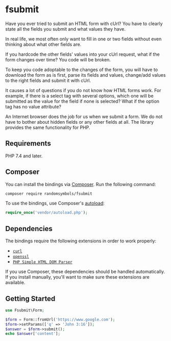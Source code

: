 # fsubmit

Have you ever tried to submit an HTML form with cUrl? You have to clearly state all the fields you submit and what values they have. 

In real life, we most often only want to fill in one or two fields without even thinking about what other fields are.

If you hardcode the other fields' values into your cUrl request, what if the form changes over time? You code will be broken. 

To keep you code adoptable to the changes of the form, you will have to download the form as is first, parse its fields and values, change/add values to the right fields and submit it with cUrl. 

It causes a lot of questions if you do not know how HTML forms work. For example, if there is a select tag with several options, which one will be submitted as the value for the field if none is selected? What if the option tag has no value attribute?

An Internet browser does the job for us when we submit a form. We do not have to bother about hidden fields or any other fields at all. The library provides the same functionality for PHP.

## Requirements

PHP 7.4 and later.

## Composer

You can install the bindings via [Composer](http://getcomposer.org/). Run the following command:

```bash
composer require randomsymbols/fsubmit
```

To use the bindings, use Composer's [autoload](https://getcomposer.org/doc/01-basic-usage.md#autoloading):

```php
require_once('vendor/autoload.php');
```

## Dependencies

The bindings require the following extensions in order to work properly:

-   [`curl`](https://secure.php.net/manual/en/book.curl.php)
-   [`openssl`](https://www.php.net/manual/en/openssl.installation.php)
-   [`PHP Simple HTML DOM Parser`](https://github.com/voku/simple_html_dom)

If you use Composer, these dependencies should be handled automatically. If you install manually, you'll want to make sure these extensions are available.

## Getting Started

```php
use Fsubmit\Form;

$form = Form::fromUrl('https://www.google.com');
$form->setParams(['q' => 'John 3:16']);
$answer = $form->submit();
echo $answer['content'];
```
